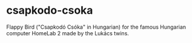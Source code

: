 # csapkodo-csoka
Flappy Bird ("Csapkodó Csóka" in Hungarian) for the famous Hungarian computer HomeLab 2 made by the Lukács twins.
